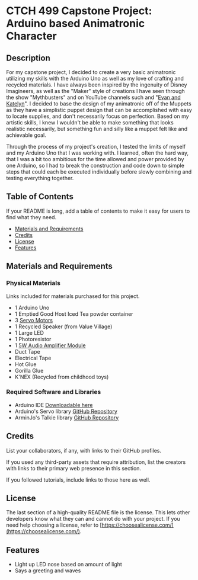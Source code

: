 # CTCH 499 Capstone Project: Arduino based Animatronic Character
## Description

For my capstone project, I decided to create a very basic animatronic utilizing my skills with the Arduino Uno as well as my love of crafting and recycled materials. 
I have always been inspired by the ingenuity of Disney Imagineers, as well as the "Maker" style of creations I have seen through the show "Mythbusters" and on YouTube channels such and "[Evan and Katelyn](https://www.youtube.com/@EvanAndKatelyn)". I decided to base the design of my animatronic off of the Muppets as they have a simplistic puppet design that can be accomplished with easy to locate supplies, and don't necessarily focus on perfection. Based on my artistic skills, I knew I wouldn't be able to make something that looks realistic necessarily, but something fun and silly like a muppet felt like and achievable goal.

Through the process of my project's creation, I tested the limits of myself and my Arduino Uno that I was working with. I learned, often the hard way, that I was a bit too ambitious for the time allowed and power provided by one Arduino, so I had to break the construction and code down to simple steps that could each be executed individually before slowly combining and testing everything together.


## Table of Contents

If your README is long, add a table of contents to make it easy for users to find what they need.
- [Materials and Requirements](#materials-and-requirements)
- [Credits](#credits)
- [License](#license)
- [Features](#features)

## Materials and Requirements
### Physical Materials
Links included for materials purchased for this project.

- 1 Arduino Uno
- 1 Emptied Good Host Iced Tea powder container
- 3 [Servo Motors](https://www.amazon.ca/gp/product/B07H85M78M/ref=ppx_yo_dt_b_asin_title_o06_s00?ie=UTF8&psc=1)
- 1 Recycled Speaker (from Value Village)
- 1 Large LED
- 1 Photoresistor
- 1 [5W Audio Amplifier Module](https://www.amazon.ca/gp/product/B077MKQJW2/ref=ppx_yo_dt_b_asin_title_o06_s00?ie=UTF8&psc=1)
- Duct Tape
- Electrical Tape
- Hot Glue
- Gorilla Glue
- K'NEX (Recycled from childhood toys)

### Required Software and Libraries
- Arduino IDE [Downloadable here](https://www.arduino.cc/en/software)
- Arduino's Servo library [GitHub Repository](https://github.com/arduino-libraries/Servo)
- ArminJo's Talkie library [GitHub Repository](https://github.com/ArminJo/Talkie)

## Credits

List your collaborators, if any, with links to their GitHub profiles.

If you used any third-party assets that require attribution, list the creators with links to their primary web presence in this section.

If you followed tutorials, include links to those here as well.

## License

The last section of a high-quality README file is the license. This lets other developers know what they can and cannot do with your project. If you need help choosing a license, refer to [https://choosealicense.com/](https://choosealicense.com/).

## Features

- Light up LED nose based on amount of light
- Says a greeting and waves
